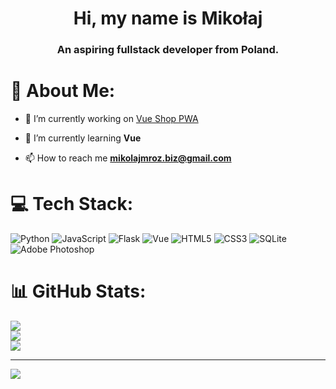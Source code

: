<h1 align="center">Hi, my name is Mikołaj</h1>
<h3 align="center">An aspiring fullstack developer from Poland.</h3>


# 💫 About Me:

- 🔭 I’m currently working on [Vue Shop PWA]([https://github.com/Mikolaj-Mroz/lol-api-wrapper](https://github.com/Mikolaj-Mroz/vue-shop-pwa))

- 🌱 I’m currently learning **Vue**

- 📫 How to reach me **mikolajmroz.biz@gmail.com**



# 💻 Tech Stack:
![Python](https://img.shields.io/badge/python-3670A0?style=for-the-badge&logo=python&logoColor=ffdd54) ![JavaScript](https://img.shields.io/badge/javascript-%23323330.svg?style=for-the-badge&logo=javascript&logoColor=%23F7DF1E)
 ![Flask](https://img.shields.io/badge/flask-%23000.svg?style=for-the-badge&logo=flask&logoColor=white) ![Vue](https://img.shields.io/badge/Vue.js-35495E?style=for-the-badge&logo=vuedotjs&logoColor=4FC08D) ![HTML5](https://img.shields.io/badge/html5-%23E34F26.svg?style=for-the-badge&logo=html5&logoColor=white) ![CSS3](https://img.shields.io/badge/css3-%231572B6.svg?style=for-the-badge&logo=css3&logoColor=white) ![SQLite](https://img.shields.io/badge/sqlite-%2307405e.svg?style=for-the-badge&logo=sqlite&logoColor=white) ![Adobe Photoshop](https://img.shields.io/badge/adobephotoshop-%2331A8FF.svg?style=for-the-badge&logo=adobephotoshop&logoColor=white)
# 📊 GitHub Stats:
![](https://github-readme-stats.vercel.app/api?username=Mikolaj-mroz&theme=dark&hide_border=false&include_all_commits=false&count_private=true)<br/>
![](https://github-readme-streak-stats.herokuapp.com/?user=Mikolaj-mroz&theme=dark&hide_border=false)<br/>
![](https://github-readme-stats.vercel.app/api/top-langs/?username=Mikolaj-mroz&theme=dark&hide_border=false&include_all_commits=false&count_private=true&layout=compact)

---
[![](https://visitcount.itsvg.in/api?id=Mikolaj-mroz&icon=0&color=0)](https://visitcount.itsvg.in)
